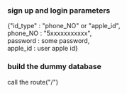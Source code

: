 
### sign up and login parameters
{"id_type" : "phone_NO" or "apple_id",\
phone_NO : "5xxxxxxxxxxx", \
password : some password,\
apple_id : user apple id}

### build the dummy database
call the route("/")